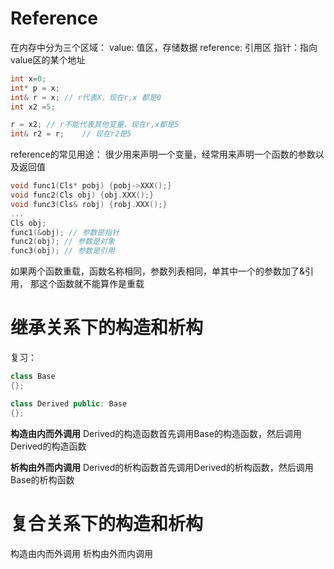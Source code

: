 # Reference

在内存中分为三个区域：
value: 值区，存储数据
reference: 引用区
指针：指向value区的某个地址

``` cpp {.line-numbers}
int x=0;
int* p = x;
int& r = x; // r代表X，现在r,x 都是0
int x2 =5;

r = x2; // r不能代表其他变量，现在r,x都是5 
int& r2 = r;    // 现在r2是5
```

reference的常见用途：
很少用来声明一个变量，经常用来声明一个函数的参数以及返回值
``` cpp {.line-numbers}
void func1(Cls* pobj) {pobj->XXX();}
void func2(Cls obj) {obj.XXX();}
void func3(Cls& robj) {robj.XXX();}
...
Cls obj;
func1(&obj); // 参数是指针
func2(obj); // 参数是对象
func3(obj); // 参数是引用
```

如果两个函数重载，函数名称相同，参数列表相同，单其中一个的参数加了&引用，
那这个函数就不能算作是重载


# 继承关系下的构造和析构

复习：
``` cpp {.line-numbers}
class Base 
{};

class Derived public: Base
{};

```

__构造由内而外调用__
Derived的构造函数首先调用Base的构造函数，然后调用Derived的构造函数

__析构由外而内调用__
Derived的析构函数首先调用Derived的析构函数，然后调用Base的析构函数

# 复合关系下的构造和析构

构造由内而外调用
析构由外而内调用

